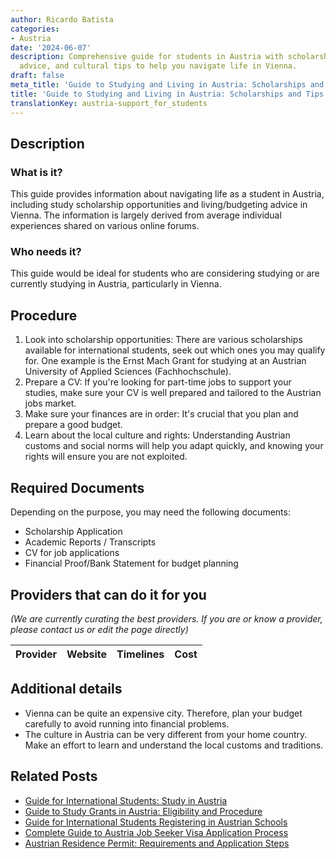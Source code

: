 ```yaml
---
author: Ricardo Batista
categories:
- Austria
date: '2024-06-07'
description: Comprehensive guide for students in Austria with scholarship info, budgeting
  advice, and cultural tips to help you navigate life in Vienna.
draft: false
meta_title: 'Guide to Studying and Living in Austria: Scholarships and Tips'
title: 'Guide to Studying and Living in Austria: Scholarships and Tips'
translationKey: austria-support_for_students
---
```


## Description
### What is it?
This guide provides information about navigating life as a student in Austria, including study scholarship opportunities and living/budgeting advice in Vienna. The information is largely derived from average individual experiences shared on various online forums.

### Who needs it?
This guide would be ideal for students who are considering studying or are currently studying in Austria, particularly in Vienna.

## Procedure
1. Look into scholarship opportunities: There are various scholarships available for international students, seek out which ones you may qualify for. One example is the Ernst Mach Grant for studying at an Austrian University of Applied Sciences (Fachhochschule).
2. Prepare a CV: If you're looking for part-time jobs to support your studies, make sure your CV is well prepared and tailored to the Austrian jobs market.  
3. Make sure your finances are in order: It's crucial that you plan and prepare a good budget. 
4. Learn about the local culture and rights: Understanding Austrian customs and social norms will help you adapt quickly, and knowing your rights will ensure you are not exploited.

## Required Documents
Depending on the purpose, you may need the following documents:
- Scholarship Application 
- Academic Reports / Transcripts
- CV for job applications
- Financial Proof/Bank Statement for budget planning

## Providers that can do it for you

_(We are currently curating the best providers. If you are or know a provider, please contact us or edit the page directly)_

| Provider        |     Website     |     Timelines    |       Cost      |
| :-------------: | :-------------: |  :-------------: | :-------------: |

## Additional details
- Vienna can be quite an expensive city. Therefore, plan your budget carefully to avoid running into financial problems.
- The culture in Austria can be very different from your home country. Make an effort to learn and understand the local customs and traditions.


## Related Posts

- [Guide for International Students: Study in Austria](https://tramitit.com/guides/austria/university_registration/)
- [Guide to Study Grants in Austria: Eligibility and Procedure](https://tramitit.com/guides/austria/study_grant_application/)
- [Guide for International Students Registering in Austrian Schools](https://tramitit.com/guides/austria/school_registration/)
- [Complete Guide to Austria Job Seeker Visa Application Process](https://tramitit.com/guides/austria/visa_application/)
- [Austrian Residence Permit: Requirements and Application Steps](https://tramitit.com/guides/austria/residence_permit_application/)